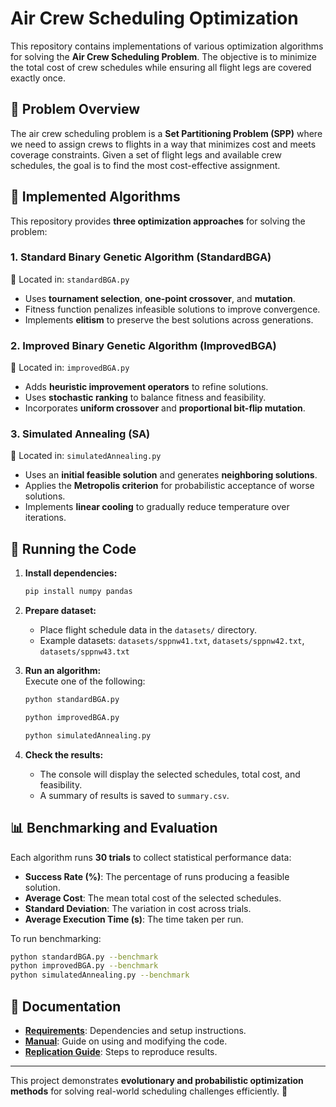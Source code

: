 # Air Crew Scheduling Optimization

This repository contains implementations of various optimization algorithms for solving the **Air Crew Scheduling Problem**. The objective is to minimize the total cost of crew schedules while ensuring all flight legs are covered exactly once.

## 📌 Problem Overview
The air crew scheduling problem is a **Set Partitioning Problem (SPP)** where we need to assign crews to flights in a way that minimizes cost and meets coverage constraints. Given a set of flight legs and available crew schedules, the goal is to find the most cost-effective assignment.

## 🚀 Implemented Algorithms
This repository provides **three optimization approaches** for solving the problem:

### **1. Standard Binary Genetic Algorithm (StandardBGA)**  
📌 Located in: `standardBGA.py`
- Uses **tournament selection**, **one-point crossover**, and **mutation**.
- Fitness function penalizes infeasible solutions to improve convergence.
- Implements **elitism** to preserve the best solutions across generations.

### **2. Improved Binary Genetic Algorithm (ImprovedBGA)**  
📌 Located in: `improvedBGA.py`
- Adds **heuristic improvement operators** to refine solutions.
- Uses **stochastic ranking** to balance fitness and feasibility.
- Incorporates **uniform crossover** and **proportional bit-flip mutation**.

### **3. Simulated Annealing (SA)**  
📌 Located in: `simulatedAnnealing.py`
- Uses an **initial feasible solution** and generates **neighboring solutions**.
- Applies the **Metropolis criterion** for probabilistic acceptance of worse solutions.
- Implements **linear cooling** to gradually reduce temperature over iterations.

## 📂 Running the Code
1. **Install dependencies:**  
   ```bash
   pip install numpy pandas
   ```
2. **Prepare dataset:**  
   - Place flight schedule data in the `datasets/` directory.
   - Example datasets: `datasets/sppnw41.txt`, `datasets/sppnw42.txt`, `datasets/sppnw43.txt`

3. **Run an algorithm:**  
   Execute one of the following:
   ```bash
   python standardBGA.py
   ```
   ```bash
   python improvedBGA.py
   ```
   ```bash
   python simulatedAnnealing.py
   ```

4. **Check the results:**  
   - The console will display the selected schedules, total cost, and feasibility.
   - A summary of results is saved to `summary.csv`.

## 📊 Benchmarking and Evaluation
Each algorithm runs **30 trials** to collect statistical performance data:
- **Success Rate (%)**: The percentage of runs producing a feasible solution.
- **Average Cost**: The mean total cost of the selected schedules.
- **Standard Deviation**: The variation in cost across trials.
- **Average Execution Time (s)**: The time taken per run.

To run benchmarking:
```bash
python standardBGA.py --benchmark
python improvedBGA.py --benchmark
python simulatedAnnealing.py --benchmark
```

## 📖 Documentation
- **[Requirements](requirements.pdf)**: Dependencies and setup instructions.
- **[Manual](manual.pdf)**: Guide on using and modifying the code.
- **[Replication Guide](replication.pdf)**: Steps to reproduce results.

---
This project demonstrates **evolutionary and probabilistic optimization methods** for solving real-world scheduling challenges efficiently. 🚀

